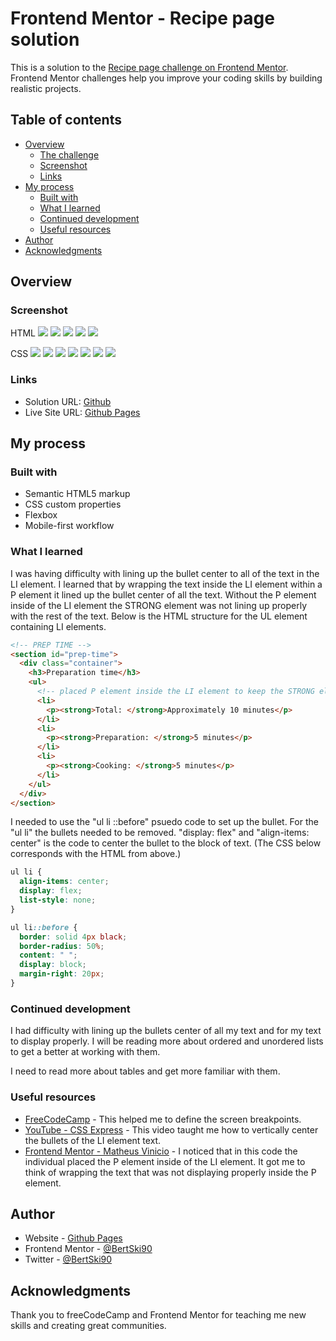 # Frontend Mentor - Recipe page solution

This is a solution to the [Recipe page challenge on Frontend Mentor](https://www.frontendmentor.io/challenges/recipe-page-KiTsR8QQKm). Frontend Mentor challenges help you improve your coding skills by building realistic projects.

## Table of contents

- [Overview](#overview)
  - [The challenge](#the-challenge)
  - [Screenshot](#screenshot)
  - [Links](#links)
- [My process](#my-process)
  - [Built with](#built-with)
  - [What I learned](#what-i-learned)
  - [Continued development](#continued-development)
  - [Useful resources](#useful-resources)
- [Author](#author)
- [Acknowledgments](#acknowledgments)

## Overview

### Screenshot

HTML
![](./screenshots/recipe-page-project-screenshot-html-1.png)
![](./screenshots/recipe-page-project-screenshot-html-2.png)
![](./screenshots/recipe-page-project-screenshot-html-3.png)
![](./screenshots/recipe-page-project-screenshot-html-4.png)
![](./screenshots/recipe-page-project-screenshot-html-5.png)

CSS
![](./screenshots/recipe-page-project-screenshot-css-1.png)
![](./screenshots/recipe-page-project-screenshot-css-2.png)
![](./screenshots/recipe-page-project-screenshot-css-3.png)
![](./screenshots/recipe-page-project-screenshot-css-4.png)
![](./screenshots/recipe-page-project-screenshot-css-5.png)
![](./screenshots/recipe-page-project-screenshot-css-6.png)
![](./screenshots/recipe-page-project-screenshot-css-7.png)

### Links

- Solution URL: [Github](https://github.com/BertSki90/recipe-page-project)
- Live Site URL: [Github Pages](https://bertski90.github.io/recipe-page-project/)

## My process

### Built with

- Semantic HTML5 markup
- CSS custom properties
- Flexbox
- Mobile-first workflow

### What I learned

I was having difficulty with lining up the bullet center to all of the text in the LI element. I learned that by wrapping the text inside the LI element within a P element it lined up the bullet center of all the text. Without the P element inside of the LI element the STRONG element was not lining up properly with the rest of the text. Below is the HTML structure for the UL element containing LI elements.

```html
<!-- PREP TIME -->
<section id="prep-time">
  <div class="container">
    <h3>Preparation time</h3>
    <ul>
      <!-- placed P element inside the LI element to keep the STRONG element inline with the rest of the text. Otherwise the STRONG element will line up with the bullet rather than the text. -->
      <li>
        <p><strong>Total: </strong>Approximately 10 minutes</p>
      </li>
      <li>
        <p><strong>Preparation: </strong>5 minutes</p>
      </li>
      <li>
        <p><strong>Cooking: </strong>5 minutes</p>
      </li>
    </ul>
  </div>
</section>
```

I needed to use the "ul li ::before" psuedo code to set up the bullet. For the "ul li" the bullets needed to be removed. "display: flex" and "align-items: center" is the code to center the bullet to the block of text. (The CSS below corresponds with the HTML from above.)

```css
ul li {
  align-items: center;
  display: flex;
  list-style: none;
}

ul li::before {
  border: solid 4px black;
  border-radius: 50%;
  content: " ";
  display: block;
  margin-right: 20px;
}
```

### Continued development

I had difficulty with lining up the bullets center of all my text and for my text to display properly. I will be reading more about ordered and unordered lists to get a better at working with them.

I need to read more about tables and get more familiar with them.

### Useful resources

- [FreeCodeCamp](https://www.freecodecamp.org/news/css-media-queries-breakpoints-media-types-standard-resolutions-and-more/) - This helped me to define the screen breakpoints.
- [YouTube - CSS Express](https://www.youtube.com/watch?v=w9gVDgFzPO8) - This video taught me how to vertically center the bullets of the LI element text.
- [Frontend Mentor - Matheus Vinicio](https://matheus-vinicio.github.io/RECIPE/) - I noticed that in this code the individual placed the P element inside of the LI element. It got me to think of wrapping the text that was not displaying properly inside the P element.

## Author

- Website - [Github Pages](https://bertski90.github.io/recipe-page-project/)
- Frontend Mentor - [@BertSki90](https://www.frontendmentor.io/profile/BertSki90)
- Twitter - [@BertSki90](https://x.com/BertSki90)

## Acknowledgments

Thank you to freeCodeCamp and Frontend Mentor for teaching me new skills and creating great communities.
